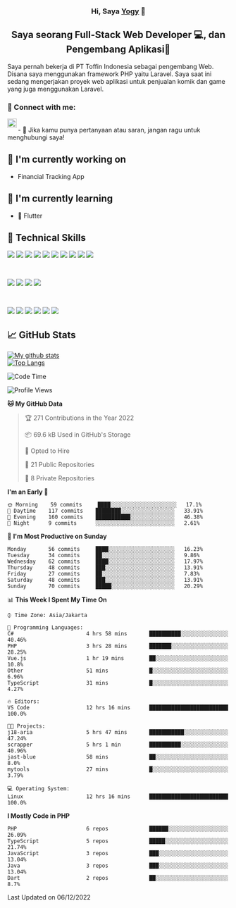 <h3 align="center">
Hi, Saya <a href="#" target="_blank" rel="noreferrer">Yogy</a> 👋
</h3>

<h2 align="center">
Saya seorang Full-Stack Web Developer 💻, dan Pengembang Aplikasi📱
</h2>

Saya pernah bekerja di PT Toffin Indonesia sebagai pengembang Web. Disana saya menggunakan framework PHP yaitu Laravel. Saya saat ini sedang mengerjakan proyek web aplikasi untuk penjualan komik dan game yang juga menggunakan Laravel.

### 🤝 Connect with me:

<a href="https://www.linkedin.com/in/yogyphang/"><img align="left" src="https://raw.githubusercontent.com/yushi1007/yushi1007/main/images/linkedin.svg" alt="Nothing628 | LinkedIn" width="21px"/></a>
<!-- <a href="https://instagram.com/yushi.95"><img align="left" src="https://raw.githubusercontent.com/yushi1007/yushi1007/main/images/instagram.svg" alt="Nothing628 | Instagram" width="21px"/></a> -->
</br>
- 💬 Jika kamu punya pertanyaan atau saran, jangan ragu untuk menghubungi saya!

## 🔭 I'm currently working on

- Financial Tracking App

## 🌱 I'm currently learning

- 📱 Flutter

## 💼 Technical Skills

![](https://img.shields.io/badge/Code-Vue-informational?style=flat&logo=vue.js&color=4FC08D)
![](https://img.shields.io/badge/Code-React-informational?style=flat&logo=react&color=61DAFB)
![](https://img.shields.io/badge/Code-Redux-informational?style=flat&logo=Redux&color=764ABC)
![](https://img.shields.io/badge/Code-JavaScript-informational?style=flat&logo=JavaScript&color=F7DF1E)
![](https://img.shields.io/badge/Code-Typescript-informational?style=flat&logo=TypeScript&color=3178C6)
![](https://img.shields.io/badge/Code-HTML5-informational?style=flat&logo=HTML5&color=E34F26)
![](https://img.shields.io/badge/Code-PostgreSQL-informational?style=flat&logo=PostgreSQL&color=336791)
![](https://img.shields.io/badge/Code-SQLite-informational?style=flat&logo=SQLite&color=003B57)
![](https://img.shields.io/badge/Code-PHP-informational?style=flat&logo=php&color=777BB4)
![](https://img.shields.io/badge/Code-CSharp-informational?style=flat&logo=C%20Sharp&color=239120)

</br>

![](https://img.shields.io/badge/Style-Bootstrap-informational?style=flat&logo=Bootstrap&color=7952B3)
![](https://img.shields.io/badge/Style-CSS3-informational?style=flat&logo=CSS3&color=1572B6)
![](https://img.shields.io/badge/Style-styled--components-informational?style=flat&logo=styled-components&color=DB7093)
![](https://img.shields.io/badge/Style-Material--UI-informational?style=flat&logo=Material-UI&color=0081CB)


</br>

![](https://img.shields.io/badge/Tools-Figma-informational?style=flat&logo=Figma&color=F24E1E)
![](https://img.shields.io/badge/Tools-NPM-informational?style=flat&logo=NPM&color=CB3837)
![](https://img.shields.io/badge/Tools-Yarn-informational?style=flat&logo=Yarn&color=2C8EBB)
![](https://img.shields.io/badge/Tools-Postman-informational?style=flat&logo=Postman&color=FF6C37)
![](https://img.shields.io/badge/Tools-Git-informational?style=flat&logo=Git&color=F05032)
![](https://img.shields.io/badge/Tools-GitHub-informational?style=flat&logo=GitHub&color=181717)

## 📈 GitHub Stats 

[![My github stats](https://github-readme-stats.vercel.app/api?username=nothing628)](https://github.com/nothing628)
</br>
[![Top Langs](https://github-readme-stats.vercel.app/api/top-langs/?username=nothing628)](https://github.com/nothing628)
</br>

<!--START_SECTION:waka-->
![Code Time](http://img.shields.io/badge/Code%20Time-694%20hrs%2051%20mins-blue)

![Profile Views](http://img.shields.io/badge/Profile%20Views-0-blue)

**🐱 My GitHub Data** 

> 🏆 271 Contributions in the Year 2022
 > 
> 📦 69.6 kB Used in GitHub's Storage 
 > 
> 💼 Opted to Hire
 > 
> 📜 21 Public Repositories 
 > 
> 🔑 8 Private Repositories  
 > 
**I'm an Early 🐤** 

```text
🌞 Morning    59 commits     ████░░░░░░░░░░░░░░░░░░░░░   17.1% 
🌆 Daytime    117 commits    ████████░░░░░░░░░░░░░░░░░   33.91% 
🌃 Evening    160 commits    ███████████░░░░░░░░░░░░░░   46.38% 
🌙 Night      9 commits      ░░░░░░░░░░░░░░░░░░░░░░░░░   2.61%

```
📅 **I'm Most Productive on Sunday** 

```text
Monday       56 commits     ████░░░░░░░░░░░░░░░░░░░░░   16.23% 
Tuesday      34 commits     ██░░░░░░░░░░░░░░░░░░░░░░░   9.86% 
Wednesday    62 commits     ████░░░░░░░░░░░░░░░░░░░░░   17.97% 
Thursday     48 commits     ███░░░░░░░░░░░░░░░░░░░░░░   13.91% 
Friday       27 commits     ██░░░░░░░░░░░░░░░░░░░░░░░   7.83% 
Saturday     48 commits     ███░░░░░░░░░░░░░░░░░░░░░░   13.91% 
Sunday       70 commits     █████░░░░░░░░░░░░░░░░░░░░   20.29%

```


📊 **This Week I Spent My Time On** 

```text
⌚︎ Time Zone: Asia/Jakarta

💬 Programming Languages: 
C#                       4 hrs 58 mins       ██████████░░░░░░░░░░░░░░░   40.46% 
PHP                      3 hrs 28 mins       ███████░░░░░░░░░░░░░░░░░░   28.25% 
Vue.js                   1 hr 19 mins        ██░░░░░░░░░░░░░░░░░░░░░░░   10.8% 
Other                    51 mins             █░░░░░░░░░░░░░░░░░░░░░░░░   6.96% 
TypeScript               31 mins             █░░░░░░░░░░░░░░░░░░░░░░░░   4.27%

🔥 Editors: 
VS Code                  12 hrs 16 mins      █████████████████████████   100.0%

🐱‍💻 Projects: 
j18-aria                 5 hrs 47 mins       ███████████░░░░░░░░░░░░░░   47.24% 
scrapper                 5 hrs 1 min         ██████████░░░░░░░░░░░░░░░   40.96% 
jast-blue                58 mins             ██░░░░░░░░░░░░░░░░░░░░░░░   8.0% 
mytools                  27 mins             █░░░░░░░░░░░░░░░░░░░░░░░░   3.79%

💻 Operating System: 
Linux                    12 hrs 16 mins      █████████████████████████   100.0%

```

**I Mostly Code in PHP** 

```text
PHP                      6 repos             ██████░░░░░░░░░░░░░░░░░░░   26.09% 
TypeScript               5 repos             █████░░░░░░░░░░░░░░░░░░░░   21.74% 
JavaScript               3 repos             ███░░░░░░░░░░░░░░░░░░░░░░   13.04% 
Java                     3 repos             ███░░░░░░░░░░░░░░░░░░░░░░   13.04% 
Dart                     2 repos             ██░░░░░░░░░░░░░░░░░░░░░░░   8.7%

```



 Last Updated on 06/12/2022
<!--END_SECTION:waka-->

<!--
Saya 
I love the entire process of developing creative websites. I love the challenge of finding caches and spending time to meet new people. Learning how people hide things and where people are likely to look.

**nothing628/nothing628** is a ✨ _special_ ✨ repository because its `README.md` (this file) appears on your GitHub profile.

Here are some ideas to get you started:

- 🔭 I’m currently working on ...
- 🌱 I’m currently learning ...
- 👯 I’m looking to collaborate on ...
- 🤔 I’m looking for help with ...
- 💬 Ask me about ...
- 📫 How to reach me: ...
- 😄 Pronouns: ...
- ⚡ Fun fact: ...
-->
